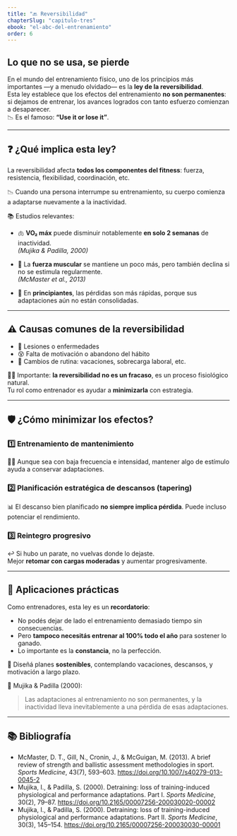 ```yaml
---
title: "🔙 Reversibilidad"
chapterSlug: "capitulo-tres"
ebook: "el-abc-del-entrenamiento"
order: 6
---
```

## Lo que no se usa, se pierde

En el mundo del entrenamiento físico, uno de los principios más importantes —y a menudo olvidado— es la **ley de la reversibilidad**.  
Esta ley establece que los efectos del entrenamiento **no son permanentes**: si dejamos de entrenar, los avances logrados con tanto esfuerzo comienzan a desaparecer.  
📉 Es el famoso: **“Use it or lose it”**.

---

## ❓ ¿Qué implica esta ley?

La reversibilidad afecta **todos los componentes del fitness**: fuerza, resistencia, flexibilidad, coordinación, etc.

📉 Cuando una persona interrumpe su entrenamiento, su cuerpo comienza a adaptarse nuevamente a la inactividad.

📚 Estudios relevantes:

- 🫁 **VO₂ máx** puede disminuir notablemente **en solo 2 semanas** de inactividad.  
  *(Mujika & Padilla, 2000)*

- 💪 La **fuerza muscular** se mantiene un poco más, pero también declina si no se estimula regularmente.  
  *(McMaster et al., 2013)*

- 👶 En **principiantes**, las pérdidas son más rápidas, porque sus adaptaciones aún no están consolidadas.

---

## ⚠️ Causas comunes de la reversibilidad

- 🤕 Lesiones o enfermedades  
- 😵 Falta de motivación o abandono del hábito  
- 🧳 Cambios de rutina: vacaciones, sobrecarga laboral, etc.

🧘‍♂️ Importante: **la reversibilidad no es un fracaso**, es un proceso fisiológico natural.  
Tu rol como entrenador es ayudar a **minimizarla** con estrategia.

---

## 🛡 ¿Cómo minimizar los efectos?

### 1️⃣ Entrenamiento de mantenimiento

🏋️‍♀️ Aunque sea con baja frecuencia e intensidad, mantener algo de estímulo ayuda a conservar adaptaciones.

### 2️⃣ Planificación estratégica de descansos (tapering)

📊 El descanso bien planificado **no siempre implica pérdida**. Puede incluso potenciar el rendimiento.

### 3️⃣ Reintegro progresivo

↩️ Si hubo un parate, no vuelvas donde lo dejaste.  
Mejor **retomar con cargas moderadas** y aumentar progresivamente.

---

## 🧰 Aplicaciones prácticas

Como entrenadores, esta ley es un **recordatorio**:

- No podés dejar de lado el entrenamiento demasiado tiempo sin consecuencias.
- Pero **tampoco necesitás entrenar al 100% todo el año** para sostener lo ganado.
- Lo importante es la **constancia**, no la perfección.

💬 Diseñá planes **sostenibles**, contemplando vacaciones, descansos, y motivación a largo plazo.

📖 Mujika & Padilla (2000):

> Las adaptaciones al entrenamiento no son permanentes, y la inactividad lleva inevitablemente a una pérdida de esas adaptaciones.

---

## 📚 Bibliografía

- McMaster, D. T., Gill, N., Cronin, J., & McGuigan, M. (2013). A brief review of strength and ballistic assessment methodologies in sport. *Sports Medicine*, 43(7), 593–603. https://doi.org/10.1007/s40279-013-0045-2  
- Mujika, I., & Padilla, S. (2000). Detraining: loss of training-induced physiological and performance adaptations. Part I. *Sports Medicine*, 30(2), 79–87. https://doi.org/10.2165/00007256-200030020-00002  
- Mujika, I., & Padilla, S. (2000). Detraining: loss of training-induced physiological and performance adaptations. Part II. *Sports Medicine*, 30(3), 145–154. https://doi.org/10.2165/00007256-200030030-00001
